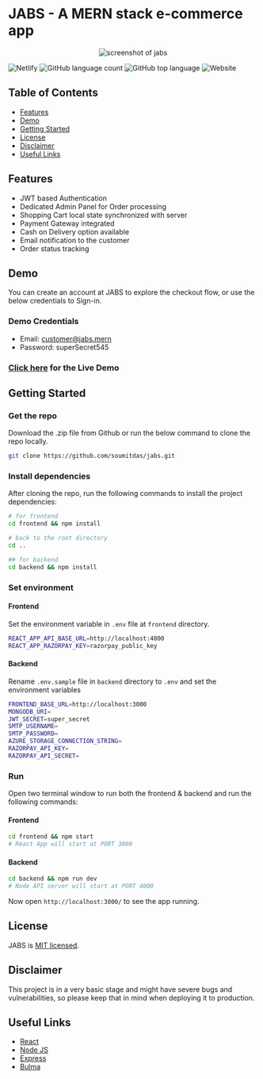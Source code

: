 # JABS - A MERN stack e-commerce app

<p align="center">
  <img alt="screenshot of jabs" src="https://i.imgur.com/p5w8kGt.jpeg">
</p>

![Netlify](https://img.shields.io/netlify/f8eb0fbe-9203-4784-bd5e-9ecc8dfca006) ![GitHub language count](https://img.shields.io/github/languages/count/soumitdas/jabs) ![GitHub top language](https://img.shields.io/github/languages/top/soumitdas/jabs) ![Website](https://img.shields.io/website?url=https%3A%2F%2Fjabs.netlify.app%2F)

## Table of Contents

- [Features](#features)
- [Demo](#demo)
- [Getting Started](#getting-started)
- [License](#license)
- [Disclaimer](#disclaimer)
- [Useful Links](#useful-links)

## Features

- JWT based Authentication
- Dedicated Admin Panel for Order processing
- Shopping Cart local state synchronized with server
- Payment Gateway integrated
- Cash on Delivery option available
- Email notification to the customer
- Order status tracking

## Demo

You can create an account at JABS to explore the checkout flow, or use the below credentials to Sign-in.

### Demo Credentials

- Email: customer@jabs.mern
- Password: superSecret545

### [Click here](https://jabs.netlify.app/) for the Live Demo

## Getting Started

### Get the repo

Download the .zip file from Github or run the below command to clone the repo locally.

```bash
git clone https://github.com/soumitdas/jabs.git
```

### Install dependencies

After cloning the repo, run the following commands to install the project dependencies:

```bash
# for frontend
cd frontend && npm install

# back to the root directory
cd ..

## for backend
cd backend && npm install
```

### Set environment

#### Frontend

Set the environment variable in `.env` file at `frontend` directory.

```bash
REACT_APP_API_BASE_URL=http://localhost:4000
REACT_APP_RAZORPAY_KEY=razorpay_public_key
```

#### Backend

Rename `.env.sample` file in `backend` directory to `.env` and set the environment variables

```bash
FRONTEND_BASE_URL=http://localhost:3000
MONGODB_URI=
JWT_SECRET=super_secret
SMTP_USERNAME=
SMTP_PASSWORD=
AZURE_STORAGE_CONNECTION_STRING=
RAZORPAY_API_KEY=
RAZORPAY_API_SECRET=
```

### Run

Open two terminal window to run both the frontend & backend and run the following commands:

#### Frontend

```bash
cd frontend && npm start
# React App will start at PORT 3000
```

#### Backend

```bash
cd backend && npm run dev
# Node API server will start at PORT 4000
```

Now open `http://localhost:3000/` to see the app running.

## License

JABS is [MIT licensed](http://opensource.org/licenses/MIT).

## Disclaimer

This project is in a very basic stage and might have severe bugs and vulnerabilities, so please keep that in mind when deploying it to production.

## Useful Links

- [React](https://reactjs.org/)
- [Node JS](https://nodejs.org/)
- [Express](https://expressjs.com/)
- [Bulma](https://bulma.io/)
